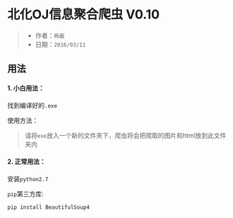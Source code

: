 # 北化OJ信息聚合爬虫 V0.10

> * 作者：`杨磊`
> * 日期：`2016/03/11`

## 用法
#### 1. 小白用法：
找到编译好的`.exe`

使用方法：
> 请将`exe`放入一个新的文件夹下，爬虫将会把爬取的图片和html放到此文件夹内



#### 2. 正常用法：
安装`python2.7`

`pip`第三方库:
```shell
pip install BeautifulSoup4
```
